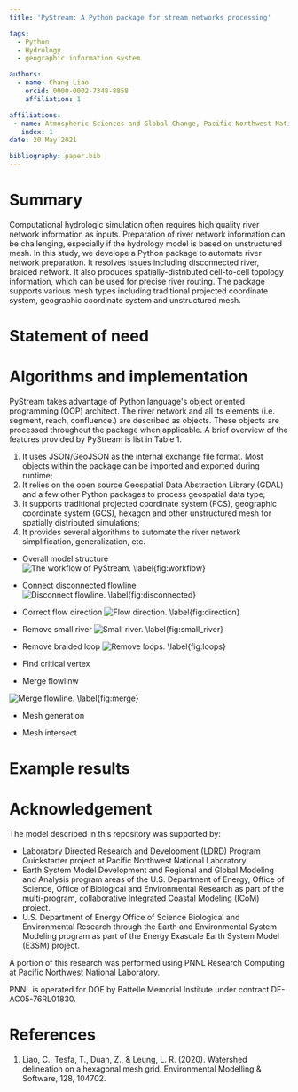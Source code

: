 ```yaml
---
title: 'PyStream: A Python package for stream networks processing'

tags:
  - Python
  - Hydrology
  - geographic information system

authors:
  - name: Chang Liao
    orcid: 0000-0002-7348-8858    
    affiliation: 1

affiliations:
 - name: Atmospheric Sciences and Global Change, Pacific Northwest National Laboratory, Richland, WA, USA
   index: 1 
date: 20 May 2021

bibliography: paper.bib
---
```


# Summary

Computational hydrologic simulation often requires high quality river network information as inputs. Preparation of river network information can be challenging, especially if the hydrology model is based on unstructured mesh. In this study, we develope a Python package to automate river network preparation. It resolves issues including disconnected river, braided network. It also produces spatially-distributed cell-to-cell topology information, which can be used for precise river routing. The package supports various mesh types including traditional projected coordinate system, geographic coordinate system and unstructured mesh.

# Statement of need






# Algorithms and implementation

PyStream takes advantage of Python language's object oriented programming (OOP) architect. The river network and all its elements (i.e. segment, reach, confluence.) are described as objects. These objects are processed throughout the package when applicable. A brief overview of the features provided by PyStream is list in Table 1.
1. It uses JSON/GeoJSON as the internal exchange file format. Most objects within the package can be imported and exported during runtime;
2. It relies on the open source Geospatial Data Abstraction Library (GDAL) and a few other Python packages to process geospatial data type;
3. It supports traditional projected coordinate system (PCS), geographic coordinate system (GCS), hexagon and other unstructured mesh for spatially distributed simulations;
4. It provides several algorithms to automate the river network simplification, generalization, etc.

* Overall model structure
![The workflow of PyStream. \label{fig:workflow}](https://github.com/changliao1025/pystream/blob/main/pystream/figure/workflow.png?raw=true)

* Connect disconnected flowline
![Disconnect flowline. \label{fig:disconnected}](https://github.com/changliao1025/pystream/blob/main/pystream/figure/disconnect_flowline.png?raw=true)

* Correct flow direction
![Flow direction. \label{fig:direction}](https://github.com/changliao1025/pystream/blob/main/pystream/figure/flow_direction.png?raw=true)

* Remove small river
![Small river. \label{fig:small_river}](https://github.com/changliao1025/pystream/blob/main/pystream/figure/small_river.png?raw=true)

* Remove braided loop
![Remove loops. \label{fig:loops}](https://github.com/changliao1025/pystream/blob/main/pystream/figure/remove_loop.png?raw=true)

* Find critical vertex

* Merge flowlinw

![Merge flowline. \label{fig:merge}](https://github.com/changliao1025/pystream/blob/main/pystream/figure/merge_flowline.png?raw=true)

* Mesh generation

* Mesh intersect

# Example results



# Acknowledgement

The model described in this repository was supported by:

* Laboratory Directed Research and Development (LDRD) Program Quickstarter project at Pacific Northwest National Laboratory. 
* Earth System Model Development and Regional and Global Modeling and Analysis program areas of the U.S. Department of Energy, Office of Science, Office of Biological and Environmental Research as part of the multi-program, collaborative Integrated Coastal Modeling (ICoM) project.
* U.S. Department of Energy Office of Science Biological and Environmental Research through the Earth and Environmental System Modeling program as part of the Energy Exascale Earth System Model (E3SM) project. 

A portion of this research was performed using PNNL Research Computing at Pacific Northwest National Laboratory. 

PNNL is operated for DOE by Battelle Memorial Institute under contract DE-AC05-76RL01830.

# References

1. Liao, C., Tesfa, T., Duan, Z., & Leung, L. R. (2020). Watershed delineation on a hexagonal mesh grid. Environmental Modelling & Software, 128, 104702.
